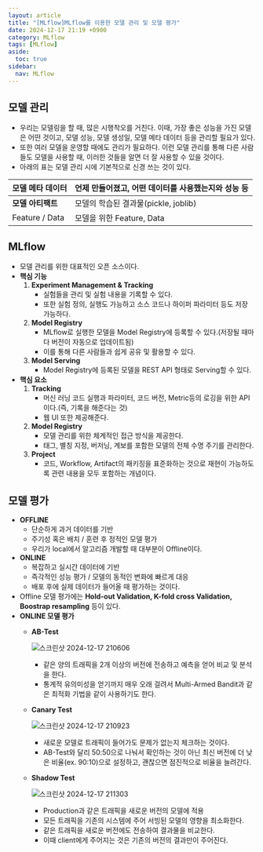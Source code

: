 ```yaml
---
layout: article
title: "[MLflow]MLflow를 이용한 모델 관리 및 모델 평가"
date: 2024-12-17 21:19 +0900
category: MLflow
tags: [MLflow]
aside:
  toc: true
sidebar:
  nav: MLflow
---
```

## 모델 관리

- 우리는 모델링을 할 때, 많은 시행착오를 거친다. 이때, 가장 좋은 성능을 가진 모델은 어떤 것이고, 모델 성능, 모델 생성일, 모델 메타 데이터 등을 관리할 필요가 있다.
- 또한 여러 모델을 운영할 때에도 관리가 필요하다. 이런 모델 관리를 통해 다른 사람들도 모델을 사용할 때, 이러한 것들을 알면 더 잘 사용할 수 있을 것이다.
- 아래의 표는 모델 관리 시에 기본적으로 신경 쓰는 것이 있다.

| **모델 메타 데이터** | 언제 만들어졌고, 어떤 데이터를 사용했는지와 성능 등 |
| --- | --- |
| **모델 아티팩트** | 모델의 학습된 결과물(pickle, joblib) |
| Feature / Data | 모델을 위한 Feature, Data |

## MLflow

- 모델 관리를 위한 대표적인 오픈 소스이다.
- **핵심 기능**
    1. **Experiment Management & Tracking**
        - 실험들을 관리 및 실험 내용을 기록할 수 있다.
        - 또한 실험 정의, 실행도 가능하고 소스 코드나 하이퍼 파라미터 등도  저장 가능하다.
    2. **Model Registry**
        - MLflow로 실행한 모델을 Model Registry에 등록할 수 있다.(저장될 때마다 버전이 자동으로 업데이트됨)
        - 이를 통해 다른 사람들과 쉽게 공유 및 활용할 수 있다.
    3. **Model Serving**
        - Model Registry에 등록된 모델을 REST API 형태로 Serving할 수 있다.
- **핵심 요소**
    1. **Tracking**
        - 머신 러닝 코드 실행과 파라미터, 코드 버전, Metric등의 로깅을 위한 API이다.(즉, 기록을 해준다는 것)
        - 웹 UI 또한 제공해준다.
    2. **Model Registry**
        - 모델 관리를 위한 체계적인 접근 방식을 제공한다.
        - 태그, 별칭 지정, 버저닝, 계보를 포함한 모델의 전체 수명 주기를 관리한다.
    3. **Project**
        - 코드, Workflow, Artifact의 패키징을 표준화하는 것으로 재현이 가능하도록 관련 내용을 모두 포함하는 개념이다.

## 모델 평가

- **OFFLINE**
    - 단순하게 과거 데이터를 기반
    - 주기성 혹은 배치 / 훈련 후 정적인 모델 평가
    - 우리가 local에서 알고리즘 개발할 때 대부분이 Offline이다.
- **ONLINE**
    - 복잡하고 실시간 데이터에 기반
    - 즉각적인 성능 평가 / 모델의 동적인 변화에 빠르게 대응
    - 배포 후에 실제 데이터가 들어올 때 평가하는 것이다.
- Offline 모델 평가에는 **Hold-out Validation, K-fold cross Validation, Boostrap resampling** 등이 있다.
- **ONLINE 모델 평가**
    - **AB-Test**
        
        ![스크린샷 2024-12-17 210606](https://github.com/user-attachments/assets/d96db4fd-a44f-439b-bfab-932eb7a34a03)
        
        - 같은 양의 트래픽을 2개 이상의 버전에 전송하고 예측을 얻어 비교 및 분석을 한다.
        - 통계적 유의미성을 얻기까지 매우 오래 걸려서 Multi-Armed Bandit과 같은 최적화 기법을 같이 사용하기도 한다.
    - **Canary Test**
        
        ![스크린샷 2024-12-17 210923](https://github.com/user-attachments/assets/0c8051e6-f922-4791-b6b2-bf1a6edb1e88)
        
        - 새로운 모델로 트래픽이 들어가도 문제가 없는지 체크하는 것이다.
        - AB-Test와 달리 50:50으로 나눠서 확인하는 것이 아닌 최신 버전에 더 낮은 비율(ex. 90:10)으로 설정하고, 괜찮으면 점진적으로 비율을 늘려간다.
    - **Shadow Test**
        
        ![스크린샷 2024-12-17 211303](https://github.com/user-attachments/assets/9078f09c-54fd-47f4-876b-576903051231)
        
        - Production과 같은 트래픽을 새로운 버전의 모델에 적용
        - 모든 트래픽을 기존의 시스템에 주어 서빙된 모델의 영향을 최소화한다.
        - 같은 트래픽을 새로운 버전에도 전송하여 결과물을 비교한다.
        - 이때 client에게 주어지는 것은 기존의 버전의 결과만이 주어진다.

